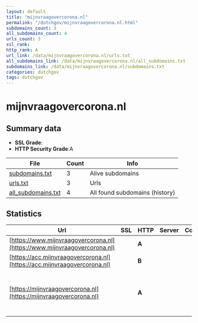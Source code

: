 ```yaml
---
layout: default
title: "mijnvraagovercorona.nl"
permalink: "/dutchgov/mijnvraagovercorona.nl.html"
subdomains_count: 3
all_subdomains_count: 4
urls_count: 3
ssl_rank: 
http_rank: A
url_link: /data/mijnvraagovercorona.nl/urls.txt
all_subdomains_link: /data/mijnvraagovercorona.nl/all_subdomains.txt
subdomains_link: /data/mijnvraagovercorona.nl/subdomains.txt
categories: dutchgov
tags: dutchgov
---
```



# mijnvraagovercorona.nl
## Summary data


 - **SSL Grade**:
 - **HTTP Security Grade**:A


| File       | Count | Info |
|------------|-------|------|
|[subdomains.txt](/DutchGovScope/data/mijnvraagovercorona.nl/subdomains.txt)|3|Alive subdomains|
|[urls.txt](/DutchGovScope/data/mijnvraagovercorona.nl/urls.txt)|3|Urls|
|[all_subdomains.txt](/DutchGovScope/data/mijnvraagovercorona.nl/all_subdomains.txt)|4|All found subdomains (history)|


## Statistics


| Url | SSL | HTTP | Server | Cookie | HSTS | CORS | CTO | CSP | XFO | XXP | RP |FP| Tech |Title |
|--------|-------|-------|------|------|------|------|------|------|------|------|------|------|------|------|
|[https://www.mijnvraagovercorona.nl](https://www.mijnvraagovercorona.nl)| | **A**|| |:white_check_mark: | | |:warning: | :white_check_mark: | :white_check_mark: | :white_check_mark: | ||308 Permanent Re...|
|[https://acc.mijnvraagovercorona.nl](https://acc.mijnvraagovercorona.nl)| | **B**|| |:white_check_mark: | | | | | | :white_check_mark: | |Basic HSTS|401 Authorizatio...|
|[https://mijnvraagovercorona.nl](https://mijnvraagovercorona.nl)| | **A**|| |:white_check_mark: | | |:warning: | :white_check_mark: | :white_check_mark: | :white_check_mark: | |Apache Tomcat Astro:4.0.2 Fourthwall:2.9.0 HSTS Java MariaDB Sanity Skolengo:2.9.0|MijnVraagOverCor...|


